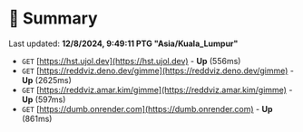 # 📖 Summary
Last updated: **12/8/2024, 9:49:11 PTG "Asia/Kuala_Lumpur"**

- `GET` [https://hst.ujol.dev](https://hst.ujol.dev) - **Up** (556ms)
- `GET` [https://reddviz.deno.dev/gimme](https://reddviz.deno.dev/gimme) - **Up** (2625ms)
- `GET` [https://reddviz.amar.kim/gimme](https://reddviz.amar.kim/gimme) - **Up** (597ms)
- `GET` [https://dumb.onrender.com](https://dumb.onrender.com) - **Up** (861ms)
